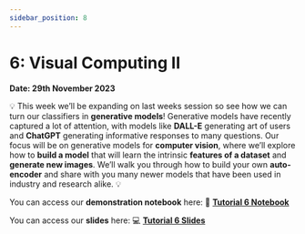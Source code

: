 ```yaml
---
sidebar_position: 8
---
```


# 6: Visual Computing II

**Date: 29th November 2023**

💡 This week we’ll be expanding on last weeks session so see how we can turn our classifiers in **generative models**! Generative models have recently captured a lot of attention, with models like **DALL-E** generating art of users and **ChatGPT** generating informative responses to many questions. Our focus will be on generative models for **computer vision**, where we’ll explore how to **build a model** that will learn the intrinsic **features of a dataset** and **generate new images**. We’ll walk you through how to build your own **auto-encoder** and share with you many newer models that have been used in industry and research alike. 💡

You can access our **demonstration notebook** here: 📘 [**Tutorial 6 Notebook**](https://github.com/UCLAIS/ml-tutorials-season-4/blob/main/week-6/VAE_andAE.ipynb)

You can access our **slides** here: 💻 [**Tutorial 6 Slides**](https://www.canva.com/design/DAFqI69GK8k/gqvVWbxKazyxAg2Sx3Fbng/edit?utm_content=DAFqI69GK8k&utm_campaign=designshare&utm_medium=link2&utm_source=sharebutton)
